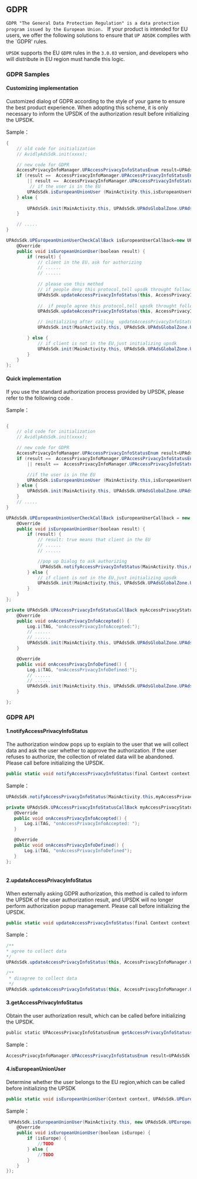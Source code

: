 
## GDPR

`GDPR "The General Data Protection Regulation" is a data protection program issued by the European Union. `
If your product is intended for EU users, we offer the following solutions to ensure that `UP ADSDK` complies with the `GDPR' rules.

`UPSDK` supports the EU `GDPR` rules in the `3.0.03` version, and developers who will distribute in EU region must handle this logic.

### GDPR Samples
#### Customizing implementation
Customized dialog of GDPR according to the style of your game to ensure the best product experience.
When adopting this scheme, it is only necessary to inform the UPSDK of the authorization result before initializing the UPSDK.

Sample：
```csharp
{
    // old code for initialization
    // AvidlyAdsSdk.init(xxxx);

    // new code for GDPR
    AccessPrivacyInfoManager.UPAccessPrivacyInfoStatusEnum result=UPAdsSdk.getAccessPrivacyInfoStatus(MainActivity.this);
    if (result ==  AccessPrivacyInfoManager.UPAccessPrivacyInfoStatusEnum.UPAccessPrivacyInfoStatusUnkown
        || result ==  AccessPrivacyInfoManager.UPAccessPrivacyInfoStatusEnum.UPAccessPrivacyInfoStatusDefined) {
         // if the user is in the EU
        UPAdsSdk.isEuropeanUnionUser (MainActivity.this,isEuropeanUserCallback);
    } else {
        
        UPAdsSdk.init(MainActivity.this, UPAdsSdk.UPAdsGlobalZone.UPAdsGlobalZoneForeign);
    }

    // .....
}

UPAdsSdk.UPEuropeanUnionUserCheckCallBack isEuropeanUserCallback=new UPAdsSdk.UPEuropeanUnionUserCheckCallBack(){
    @Override
    public void isEuropeanUnionUser(boolean result) {
        if (result) {
            // client in the EU，ask for authorizing
            // ......
            // ......
    
            // please use this method
            // if people deny this protocol,tell upsdk throught following method
            UPAdsSdk.updateAccessPrivacyInfoStatus(this, AccessPrivacyInfoManager.UPAccessPrivacyInfoStatusEnum.UPAccessPrivacyInfoStatusDefined);
  
            //  if people agree this protocol,tell upsdk throught following method
            UPAdsSdk.updateAccessPrivacyInfoStatus(this, AccessPrivacyInfoManager.UPAccessPrivacyInfoStatusEnum.UPAccessPrivacyInfoStatusAccepted);

            // initializing after calling  updateAccessPrivacyInfoStatus()
            UPAdsSdk.init(MainActivity.this, UPAdsSdk.UPAdsGlobalZone.UPAdsGlobalZoneForeign);

        } else {
            // if client is not in the EU,just initializing upsdk
            UPAdsSdk.init(MainActivity.this, UPAdsSdk.UPAdsGlobalZone.UPAdsGlobalZoneForeign);
        }
    }
};

```

#### Quick implementation
If you use the standard authorization process provided by UPSDK, please refer to the following code .

Sample：

```csharp

{
    // old code for initialization
    // AvidlyAdsSdk.init(xxxx);

    // new code for GDPR
    AccessPrivacyInfoManager.UPAccessPrivacyInfoStatusEnum result=UPAdsSdk.getAccessPrivacyInfoStatus(MainActivity.this);
    if (result ==  AccessPrivacyInfoManager.UPAccessPrivacyInfoStatusEnum.UPAccessPrivacyInfoStatusUnkown
        || result ==  AccessPrivacyInfoManager.UPAccessPrivacyInfoStatusEnum.UPAccessPrivacyInfoStatusDefined) {

        //if the user is in the EU
        UPAdsSdk.isEuropeanUnionUser (MainActivity.this,isEuropeanUserCallback);
    } else {
        UPAdsSdk.init(MainActivity.this, UPAdsSdk.UPAdsGlobalZone.UPAdsGlobalZoneForeign);
    }
    // .....
}

UPAdsSdk.UPEuropeanUnionUserCheckCallBack isEuropeanUserCallback = new UPAdsSdk.UPEuropeanUnionUserCheckCallBack(){
    @Override
    public void isEuropeanUnionUser(boolean result) {
        if (result) {
            // result: true means that client in the EU
            // ......
            // ......

            //pop up Dialog to ask authorizing
             UPAdsSdk.notifyAccessPrivacyInfoStatus(MainActivity.this,myAccessPrivacyStatusInfoCallBack);
        } else {
            // if client is not in the EU,just initializing upsdk
            UPAdsSdk.init(MainActivity.this, UPAdsSdk.UPAdsGlobalZone.UPAdsGlobalZoneForeign);
        }
    }
};

private UPAdsSdk.UPAccessPrivacyInfoStatusCallBack myAccessPrivacyStatusInfoCallBack = new UPAdsSdk.UPAccessPrivacyInfoStatusCallBack() {
    @Override
    public void onAccessPrivacyInfoAccepted() {
        Log.i(TAG, "onAccessPrivacyInfoAccepted:");
        // ......
        // ......
        UPAdsSdk.init(MainActivity.this, UPAdsSdk.UPAdsGlobalZone.UPAdsGlobalZoneForeign);
    }

    @Override
    public void onAccessPrivacyInfoDefined() {
        Log.i(TAG, "onAccessPrivacyInfoDefined:");
        // ......
        // ......
        UPAdsSdk.init(MainActivity.this, UPAdsSdk.UPAdsGlobalZone.UPAdsGlobalZoneForeign);
    }

};
```
### GDPR API

#### 1.notifyAccessPrivacyInfoStatus

The authorization window pops up to explain to the user that we will collect data and ask the user whether to approve the authorization. If the user refuses to authorize, the collection of related data will be abandoned. Please call before initializing the UPSDK.

```csharp
public static void notifyAccessPrivacyInfoStatus(final Context context, final UPAdsSdk.UPAccessPrivacyInfoStatusCallBack callback)
```
Sample：

```csharp
UPAdsSdk.notifyAccessPrivacyInfoStatus(MainActivity.this,myAccessPrivacyStatusInfoCallBack);

private UPAdsSdk.UPAccessPrivacyInfoStatusCallBack myAccessPrivacyStatusInfoCallBack =new UPAdsSdk.UPAccessPrivacyInfoStatusCallBack() {
   @Override
   public void onAccessPrivacyInfoAccepted() {
       Log.i(TAG, "onAccessPrivacyInfoAccepted: ");
   }

   @Override
   public void onAccessPrivacyInfoDefined() {
       Log.i(TAG, "onAccessPrivacyInfoDefined");
   }
};
  
```


#### 2.updateAccessPrivacyInfoStatus
When externally asking GDPR authorization, this method is called to inform the UPSDK of the user authorization result, and UPSDK will no longer perform authorization popup management. Please call before initializing the UPSDK.

```csharp
public static void updateAccessPrivacyInfoStatus(final Context context,UPConstant.UPAccessPrivacyInfoStatusEnum enumValue)
```

Sample：

```csharp
/**
* agree to collect data
*/
UPAdsSdk.updateAccessPrivacyInfoStatus(this, AccessPrivacyInfoManager.UPAccessPrivacyInfoStatusEnum.UPAccessPrivacyInfoStatusAccepted);

/**
 * disagree to collect data
 */
UPAdsSdk.updateAccessPrivacyInfoStatus(this, AccessPrivacyInfoManager.UPAccessPrivacyInfoStatusEnum.UPAccessPrivacyInfoStatusDefined);

```


#### 3.getAccessPrivacyInfoStatus
Obtain the user authorization result, which can be called before initializing the UPSDK.

```groovy
public static UPAccessPrivacyInfoStatusEnum getAccessPrivacyInfoStatuss(Context context)
```

Sample：
```csharp
AccessPrivacyInfoManager.UPAccessPrivacyInfoStatusEnum result=UPAdsSdk.getAccessPrivacyInfoStatus(MainActivity.this);
```

#### 4.isEuropeanUnionUser
Determine whether the user belongs to the EU region,which can be called before initializing the UPSDK 

```csharp
public static void isEuropeanUnionUser(Context context, UPAdsSdk.UPEuropeanUnionUserCheckCallBack callback)
```
Sample：
```csharp
 UPAdsSdk.isEuropeanUnionUser(MainActivity.this, new UPAdsSdk.UPEuropeanUnionUserCheckCallBack() {
    @Override
    public void isEuropeanUnionUser(boolean isEurope) {
        if (isEurope) {
            //TODO
        } else {
            //TODO
        }
    }
});
```

